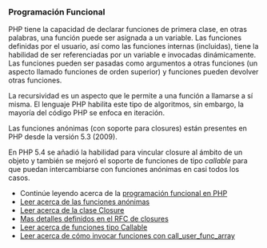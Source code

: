 ### Programación Funcional

PHP tiene la capacidad de declarar funciones de primera clase, en otras palabras, una función puede ser asignada a un variable. Las funciones definidas por el usuario, así como las funciones internas \(incluidas\), tiene la habilidad de ser referenciadas por un variable e invocadas dinámicamente. Las funciones pueden ser pasadas como argumentos a otras funciones \(un aspecto llamado funciones de orden superior\) y funciones pueden devolver otras funciones.

La recursividad es un aspecto que le permite a una función a llamarse a sí misma. El lenguaje PHP habilita este tipo de algoritmos, sin embargo, la mayoría del código PHP se enfoca en iteración.

Las funciones anónimas \(con soporte para closures\) están presentes en PHP desde la versión 5.3 \(2009\).

En PHP 5.4 se añadió la habilidad para vincular closure al ámbito de un objeto y también se mejoró el soporte de funciones de tipo _callable_ para que puedan intercambiarse con funciones anónimas en casi todos los casos.

* Continúe leyendo acerca de la [programación funcional en PHP](http://phpdevenezuela.github.io/php-the-right-way/pages/Functional-Programming.html)
* [Leer acerca de las funciones anónimas](http://www.php.net/manual/es/functions.anonymous.php)
* [Leer acerca de la clase Closure](http://php.net/manual/es/class.closure.php)
* [Mas detalles definidos en el RFC de closures](https://wiki.php.net/rfc/closures)
* [Leer acerca de funciones tipo Callable](http://php.net/manual/es/language.types.callable.php)
* [Leer acerca de cómo invocar funciones con call\_user\_func\_array](http://php.net/manual/es/function.call-user-func-array.php)

